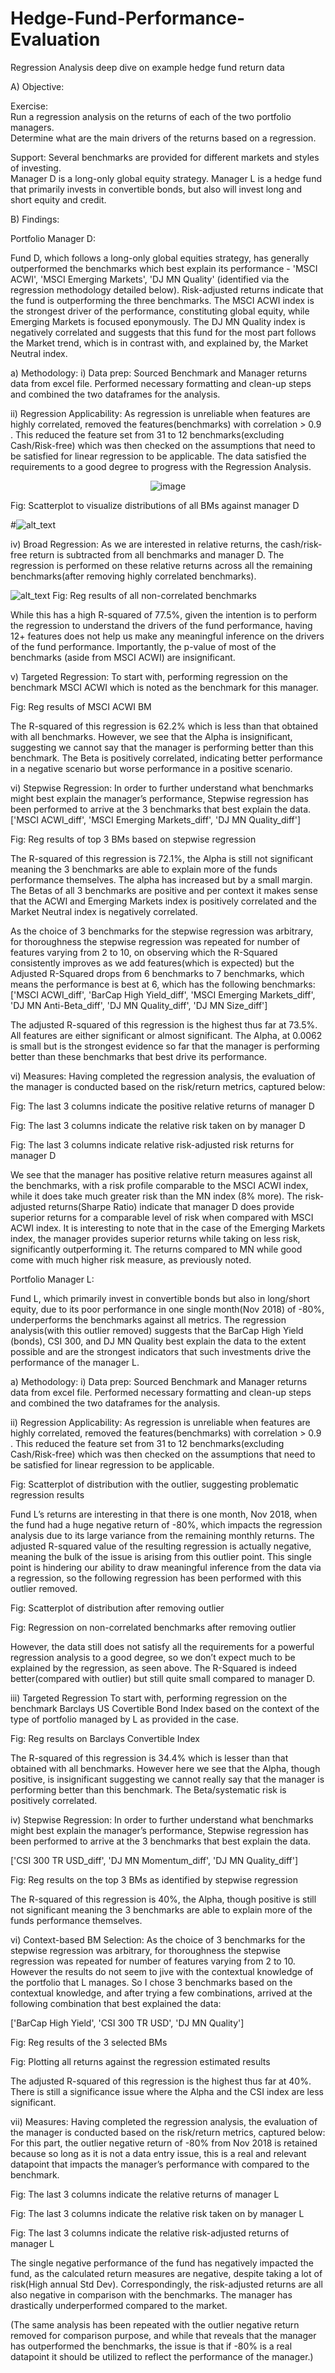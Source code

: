 # Hedge-Fund-Performance-Evaluation
Regression Analysis deep dive on example hedge fund return data

A)	Objective: 

Exercise:  
Run a regression analysis on the returns of each of the two portfolio managers.  
Determine what are the main drivers of the returns based on a regression.

Support:
Several benchmarks are provided for different markets and styles of investing.  
Manager D is a long-only global equity strategy.
Manager L is a hedge fund that primarily invests in convertible bonds, but also will invest long and short equity and credit.  

B)	Findings:

Portfolio Manager D:

Fund D, which follows a long-only global equities strategy, has generally outperformed the benchmarks which best explain its performance - 'MSCI ACWI', 'MSCI Emerging Markets', 'DJ MN Quality' (identified via the regression methodology detailed below). Risk-adjusted returns indicate that the fund is outperforming the three benchmarks. The MSCI ACWI index is the strongest driver of the performance, constituting global equity, while Emerging Markets is focused eponymously. The DJ MN Quality index is negatively correlated and suggests that this fund for the most part follows the Market trend, which is in contrast with, and explained by, the Market Neutral index.


a)	Methodology:
i) Data prep: 
Sourced Benchmark and Manager returns data from excel file. Performed necessary formatting and clean-up steps and combined the two dataframes for the analysis.

ii) Regression Applicability: 
As regression is unreliable when features are highly correlated, removed the features(benchmarks) with correlation > 0.9 . This reduced the feature set from 31 to 12 benchmarks(excluding Cash/Risk-free) which was then checked on the assumptions that need to be satisfied for linear regression to be applicable. The data satisfied the requirements to a good degree to progress with the Regression Analysis.



<p align="center">
 <img src="https://github.com/rb3633/Hedge-Fund-Performance-Evaluation/blob/main/Img/D_Scatter.png" alt="image"/>
</p>
Fig: Scatterplot to visualize distributions of all BMs against manager D

#![alt_text](Img/D_Scatter.jpg)

iv) Broad Regression:
As we are interested in relative returns, the cash/risk-free return is subtracted from all benchmarks and manager D. The regression is performed on these relative returns across all the remaining benchmarks(after removing highly correlated benchmarks).


![alt_text](Img/D_Reg_all.png)
Fig: Reg results of all non-correlated benchmarks


While this has a high R-squared of 77.5%, given the intention is to perform the regression to understand the drivers of the fund performance, having 12+ features does not help us make any meaningful inference on the drivers of the fund performance. Importantly, the p-value of most of the benchmarks (aside from MSCI ACWI) are insignificant. 

v) Targeted Regression:
To start with, performing regression on the benchmark MSCI ACWI which is noted as the benchmark for this manager. 

 
Fig: Reg results of MSCI ACWI BM

The R-squared of this regression is 62.2% which is less than that obtained with all benchmarks. However, we see that the Alpha is insignificant, suggesting we cannot say that the manager is performing better than this benchmark. The Beta is positively correlated, indicating better performance in a negative scenario but worse performance in a positive scenario.

vi) Stepwise Regression:
In order to further understand what benchmarks might best explain the manager’s performance, Stepwise regression has been performed to arrive at the 3 benchmarks that best explain the data.
['MSCI ACWI_diff', 'MSCI Emerging Markets_diff', 'DJ MN Quality_diff']

 
Fig: Reg results of top 3 BMs based on stepwise regression


The R-squared of this regression is 72.1%, the Alpha is still not significant meaning the 3 benchmarks are able to explain more of the funds performance themselves. The alpha has increased but by a small margin. The Betas of all 3 benchmarks are positive and per context it makes sense that the ACWI and Emerging Markets index is positively correlated and the Market Neutral index is negatively correlated.

 


As the choice of 3 benchmarks for the stepwise regression was arbitrary, for thoroughness the stepwise regression was repeated for number of features varying from 2 to 10, on observing which the R-Squared consistently improves as we add features(which is expected) but the Adjusted R-Squared drops from 6 benchmarks to 7 benchmarks, which means the performance is best at 6, which has the following benchmarks:
['MSCI ACWI_diff', 'BarCap High Yield_diff', 'MSCI Emerging Markets_diff', 'DJ MN Anti-Beta_diff', 'DJ MN Quality_diff', 'DJ MN Size_diff']

The adjusted R-squared of this regression is the highest thus far at 73.5%. All features are either significant or almost significant. The Alpha, at 0.0062 is small but is the strongest evidence so far that the manager is performing better than these benchmarks that best drive its performance.


vi) Measures:
Having completed the regression analysis, the evaluation of the manager is conducted based on the risk/return metrics, captured below:

 
Fig: The last 3 columns indicate the positive relative returns of manager D

 
Fig: The last 3 columns indicate the relative risk taken on by manager D

 
Fig: The last 3 columns indicate relative risk-adjusted risk returns for manager D

We see that the manager has positive relative return measures against all the benchmarks, with a risk profile comparable to the MSCI ACWI index, while it does take much greater risk than the MN index (8% more). The risk-adjusted returns(Sharpe Ratio) indicate that manager D does provide superior returns for a comparable level of risk when compared with MSCI ACWI index. It is interesting to note that in the case of the Emerging Markets index, the manager provides superior returns while taking on less risk, significantly outperforming it. The returns compared to MN while good come with much higher risk measure, as previously noted.



Portfolio Manager L:

Fund L, which primarily invest in convertible bonds but also in long/short equity, due to its poor performance in one single month(Nov 2018) of -80%, underperforms the benchmarks against all metrics. The regression analysis(with this outlier removed) suggests that the BarCap High Yield (bonds), CSI 300, and DJ MN Quality best explain the data to the extent possible and are the strongest indicators that such investments drive the performance of the manager L.

a)	Methodology:
i) Data prep: 
Sourced Benchmark and Manager returns data from excel file. Performed necessary formatting and clean-up steps and combined the two dataframes for the analysis.

ii) Regression Applicability: 
As regression is unreliable when features are highly correlated, removed the features(benchmarks) with correlation > 0.9 . This reduced the feature set from 31 to 12 benchmarks(excluding Cash/Risk-free) which was then checked on the assumptions that need to be satisfied for linear regression to be applicable. 

 
Fig: Scatterplot of distribution with the outlier, suggesting problematic regression results


Fund L’s returns are interesting in that there is one month, Nov 2018, when the fund had a huge negative return of -80%, which impacts the regression analysis due to its large variance from the remaining monthly returns. The adjusted R-squared value of the resulting regression is actually negative, meaning the bulk of the issue is arising from this outlier point. This single point is hindering our ability to draw meaningful inference from the data via a regression, so the following regression has been performed with this outlier removed.

 
Fig: Scatterplot of distribution after removing outlier
 
Fig: Regression on non-correlated benchmarks after removing outlier

However, the data still does not satisfy all the requirements for a powerful regression analysis to a good degree, so we don’t expect much to be explained by the regression, as seen above. The R-Squared is indeed better(compared with outlier) but still quite small compared to manager D.

iii) Targeted Regression
To start with, performing regression on the benchmark Barclays US Covertible Bond Index based on the context of the type of portfolio managed by L as provided in the case. 

 
Fig: Reg results on Barclays Convertible Index

The R-squared of this regression is 34.4% which is lesser than that obtained with all benchmarks. However here we see that the Alpha, though positive, is insignificant suggesting we cannot really say that the manager is performing better than this benchmark. The Beta/systematic risk is positively correlated.

iv) Stepwise Regression:
In order to further understand what benchmarks might best explain the manager’s performance, Stepwise regression has been performed to arrive at the 3 benchmarks that best explain the data.

['CSI 300 TR USD_diff', 'DJ MN Momentum_diff', 'DJ MN Quality_diff']

 
Fig: Reg results on the top 3 BMs as identified by stepwise regression

The R-squared of this regression is 40%, the Alpha, though positive is still not significant meaning the 3 benchmarks are able to explain more of the funds performance themselves. 

vi) Context-based BM Selection:
As the choice of 3 benchmarks for the stepwise regression was arbitrary, for thoroughness the stepwise regression was repeated for number of features varying from 2 to 10. However the results do not seem to jive with the contextual knowledge of the portfolio that L manages. So I chose 3 benchmarks based on the contextual knowledge, and after trying a few combinations, arrived at the following combination that best explained the data:

['BarCap High Yield', 'CSI 300 TR USD', 'DJ MN Quality']

 
Fig: Reg results of the 3 selected BMs

 
Fig: Plotting all returns against the regression estimated results

The adjusted R-squared of this regression is the highest thus far at 40%. There is still a significance issue where the Alpha and the CSI index are less significant.




vii) Measures:
Having completed the regression analysis, the evaluation of the manager is conducted based on the risk/return metrics, captured below:
For this part, the outlier negative return of -80% from Nov 2018 is retained because so long as it is not a data entry issue, this is a real and relevant datapoint that impacts the manager’s performance with compared to the benchmark.

 
Fig: The last 3 columns indicate the relative returns of manager L

 
Fig: The last 3 columns indicate the relative risk taken on by manager L

 
Fig: The last 3 columns indicate the relative risk-adjusted returns of manager L

The single negative performance of the fund has negatively impacted the fund, as the calculated return measures are negative, despite taking a lot of risk(High annual Std Dev). Correspondingly, the risk-adjusted returns are all also negative in comparison with the benchmarks. The manager has drastically underperformed compared to the market.

(The same analysis has been repeated with the outlier negative return removed for comparison purpose, and while that reveals that the manager has outperformed the benchmarks, the issue is that if -80% is a real datapoint it should be utilized to reflect the performance of the manager.)
